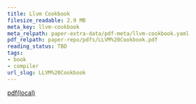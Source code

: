 ```yaml
---
title: Llvm Cookbook
filesize_readable: 2.9 MB
meta_key: llvm-cookbook
meta_relpath: paper-extra-data/pdf-meta/llvm-cookbook.yaml
pdf_relpath: paper-repo/pdfs/LLVM%20Cookbook.pdf
reading_status: TBD
tags:
- book
- compiler
url_slug: LLVM%20Cookbook
---
```


[pdf(local)](../../paper-repo/pdfs/LLVM%20Cookbook.pdf)
